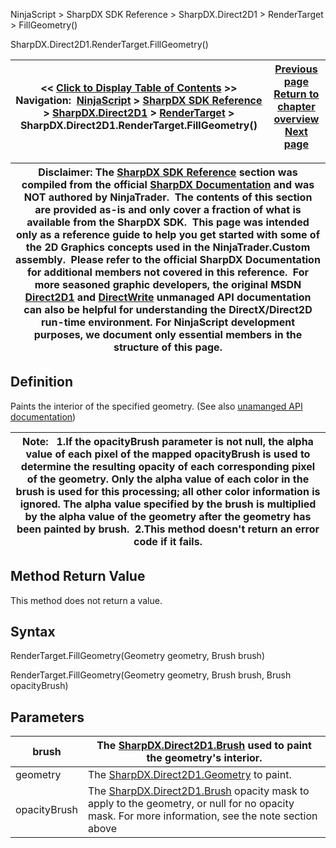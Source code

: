 ﻿
NinjaScript \> SharpDX SDK Reference \> SharpDX.Direct2D1 \> RenderTarget \> FillGeometry()

SharpDX.Direct2D1\.RenderTarget.FillGeometry()

| \<\< [Click to Display Table of Contents](sharpdx_direct2d1_rendertarget_fillgeometry.md) \>\> **Navigation:**     [NinjaScript](ninjascript.md) \> [SharpDX SDK Reference](sharpdx_sdk_reference.md) \> [SharpDX.Direct2D1](sharpdx_direct2d1.md) \> [RenderTarget](sharpdx_direct2d1_rendertarget.md) \> SharpDX.Direct2D1\.RenderTarget.FillGeometry() | [Previous page](sharpdx_direct2d1_rendertarget_fillellipse.md) [Return to chapter overview](sharpdx_direct2d1_rendertarget.md) [Next page](sharpdx_direct2d1_rendertarget_fillrectangle.md) |
| --- | --- |

| Disclaimer: The [SharpDX SDK Reference](sharpdx_sdk_reference.md) section was compiled from the official [SharpDX Documentation](http://sharpdx.org/) and was NOT authored by NinjaTrader.  The contents of this section are provided as\-is and only cover a fraction of what is available from the SharpDX SDK.  This page was intended only as a reference guide to help you get started with some of the 2D Graphics concepts used in the NinjaTrader.Custom assembly.  Please refer to the official SharpDX Documentation for additional members not covered in this reference.  For more seasoned graphic developers, the original MSDN [Direct2D1](https://msdn.microsoft.com/en-us/library/windows/desktop/dd370990.aspx) and [DirectWrite](https://msdn.microsoft.com/en-us/library/windows/desktop/dd368038.aspx) unmanaged API documentation can also be helpful for understanding the DirectX/Direct2D run\-time environment. For NinjaScript development purposes, we document only essential members in the structure of this page. |
| --- |

## Definition
Paints the interior of the specified geometry.
(See also [unamanged API documentation](http://msdn.microsoft.com/en-us/library/dd371933.aspx))
 

| Note:   1\.If the opacityBrush parameter is not null, the alpha value of each pixel of the mapped opacityBrush is used to determine the resulting opacity of each corresponding pixel of the geometry. Only the alpha value of each color in the brush is used for this processing; all other color information is ignored. The alpha value specified by the brush is multiplied by the alpha value of the geometry after the geometry has been painted by brush.  2\.This method doesn't return an error code if it fails. |
| --- |

## Method Return Value
This method does not return a value.
 
## Syntax
RenderTarget.FillGeometry(Geometry geometry, Brush brush)  

RenderTarget.FillGeometry(Geometry geometry, Brush brush, Brush opacityBrush)
## Parameters

| brush | The [SharpDX.Direct2D1\.Brush](sharpdx_direct2d1_brush.md) used to paint the geometry's interior. |
| --- | --- |
| geometry | The [SharpDX.Direct2D1\.Geometry](sharpdx_direct2d1_pathgeometry.md) to paint. |
| opacityBrush | The [SharpDX.Direct2D1\.Brush](sharpdx_direct2d1_brush.md) opacity mask to apply to the geometry, or null for no opacity mask. For more information, see the note section above |
